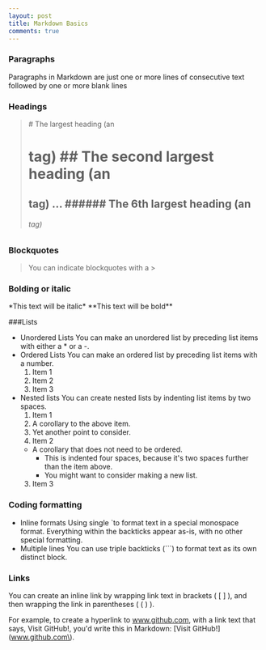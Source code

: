 ```yaml
---
layout: post
title: Markdown Basics
comments: true
---
```

### Paragraphs
Paragraphs in Markdown are just one or more lines of consecutive text followed by one or more blank lines

### Headings
>\# The largest heading (an <h1> tag)
>\#\# The second largest heading (an <h2> tag)
>…
>\#\#\#\#\#\# The 6th largest heading (an <h6> tag)

### Blockquotes
>You can indicate blockquotes with a \>

### Bolding or italic
\*This text will be italic\*
\*\*This text will be bold\*\*


###Lists
  - Unordered Lists
    You can make an unordered list by preceding list items with either a \* or a \-.
  - Ordered Lists
    You can make an ordered list by preceding list items with a number.
    1. Item 1
    2. Item 2
    3. Item 3
  - Nested lists
    You can create nested lists by indenting list items by two spaces.
	1. Item 1
      1. A corollary to the above item.
      2. Yet another point to consider.
    2. Item 2
    * A corollary that does not need to be ordered.
      * This is indented four spaces, because it's two spaces further than the item above.
      * You might want to consider making a new list.
    3. Item 3
### Coding formatting
  - Inline formats
    Using single \`to format text in a special monospace format. Everything within the backticks appear as-is, with no other special formatting.
  - Multiple lines
    You can use triple backticks (\`\`\`) to format text as its own distinct block.
	
### Links
  You can create an inline link by wrapping link text in brackets ( [ ] ), and then wrapping the link in parentheses ( ( ) ).
  
  For example, to create a hyperlink to www.github.com, with a link text that says, Visit GitHub!, you'd write this in Markdown: \[Visit GitHub!\]\(www.github.com\).